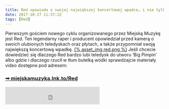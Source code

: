 ```yaml
---
title: Red opowiada o swojej największej koncertowej wpadce… i nie tylko
date: 2017-10-27 11:37:22
tags: [Red]
---
```

Pierwszym gościem nowego cyklu organizowanego przez Miejską Muzykę jest Red. Ten legendarny raper i producent opowiedział przed kamerą o swoich ulubionych teledyskach oraz płytach, a także przypomniał swoją największą koncertową wpadkę.
<a href="https://miejskamuzyka.lnk.to/Red">{% asset_img red.png %}</a>
Jeśli chcecie dowiedzieć się dlaczego Red bardzo lubi teledysk do utworu ‘Big Pimpin’ albo gdzie i dlaczego rzucił w tłum butelką wódki sprawdzajcie materiały video dostępne pod adresem:
<h3><a href="https://miejskamuzyka.lnk.to/Red">➟ miejskamuzyka.lnk.to/Red</a></h3>

<div>
<iframe src="https://open.spotify.com/follow/1/?uri=spotify:artist:13NRESzjSxqSA5zEYMoT3t&size=detail&theme=light" width="300" height="56" scrolling="no" frameborder="0" style="border:none; overflow:hidden;" allowtransparency="true"></iframe>
</div>
